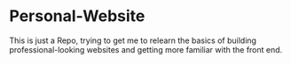 # Personal-Website
 This is just a Repo, trying to get me to relearn the basics of building professional-looking websites and getting more familiar with the front end.

